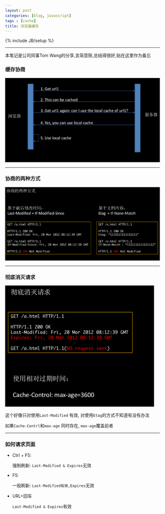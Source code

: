 ```yaml
---
layout: post
categories: [blog, javascript]
tags : [cache]
title: 浏览器缓存
---
```

{% include JB/setup %}

---

本笔记是公司同事Tom Wang的分享,言简意赅,总结得很好,贴在这里作为备忘

### 缓存协商

   <img src="/assets/images/browser_cache/huancunxieshang.png" />

---

### 协商的两种方式

   <img src="/assets/images/browser_cache/two_way.png" />

---

### 彻底消灭请求

   <img src="/assets/images/browser_cache/xiaomieqingqiu.png" />

这个好像只对使用`Last-Modified` 有效, 对使用`Etag`的方式不知道有没有办法

如果`Cache-Contrl`和`max-age` 同时存在, `max-age`覆盖前者

---

### 如何请求页面

   * Ctrl + F5:

     强制刷新: `Last-Modified & Expires`无效

   * F5:

     一般刷新: `Last-Modified有效,Expires`无效

   * URL+回车

     `Last-Modified & Expires`有效


